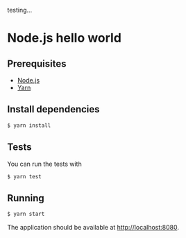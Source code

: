 testing...

# Node.js hello world

## Prerequisites

- [Node.js](https://nodejs.org/en/download/)
- [Yarn](https://yarnpkg.com/en/docs/install)

## Install dependencies

```bash
$ yarn install
```

## Tests

You can run the tests with

```bash
$ yarn test
```

## Running

```bash
$ yarn start
```

The application should be available at [http://localhost:8080](http://localhost:8080).
